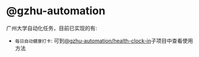 # @gzhu-automation

广州大学自动化任务，目前已实现的有:

- `每日自动健康打卡`: 可到[@gzhu-automation/health-clock-in](https://github.com/Plasticine-Yang/GZHU-Automation/tree/main/packages/health-clock-in)子项目中查看使用方法

